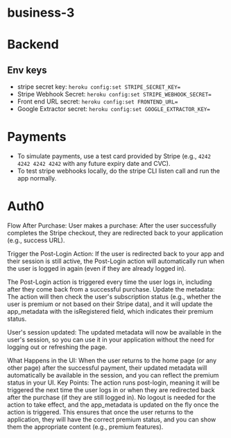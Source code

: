 # business-3

# Backend
## Env keys
- stripe secret key: `heroku config:set STRIPE_SECRET_KEY=`
- Stripe Webhook Secret: `heroku config:set STRIPE_WEBHOOK_SECRET=`
- Front end URL secret: `heroku config:set FRONTEND_URL=`
- Google Extractor secret: `heroku config:set GOOGLE_EXTRACTOR_KEY=`

# Payments
- To simulate payments, use a test card provided by Stripe (e.g., `4242 4242 4242 4242` with any future expiry date and CVC).
- To test stripe webhooks locally, do the stripe CLI listen call and run the app normally.

# Auth0

Flow After Purchase:
User makes a purchase: After the user successfully completes the Stripe checkout, they are redirected back to your application (e.g., success URL).

Trigger the Post-Login Action: If the user is redirected back to your app and their session is still active, the Post-Login action will automatically run when the user is logged in again (even if they are already logged in).

The Post-Login action is triggered every time the user logs in, including after they come back from a successful purchase.
Update the metadata: The action will then check the user's subscription status (e.g., whether the user is premium or not based on their Stripe data), and it will update the app_metadata with the isRegistered field, which indicates their premium status.

User's session updated: The updated metadata will now be available in the user's session, so you can use it in your application without the need for logging out or refreshing the page.

What Happens in the UI:
When the user returns to the home page (or any other page) after the successful payment, their updated metadata will automatically be available in the session, and you can reflect the premium status in your UI.
Key Points:
The action runs post-login, meaning it will be triggered the next time the user logs in or when they are redirected back after the purchase (if they are still logged in).
No logout is needed for the action to take effect, and the app_metadata is updated on the fly once the action is triggered.
This ensures that once the user returns to the application, they will have the correct premium status, and you can show them the appropriate content (e.g., premium features).